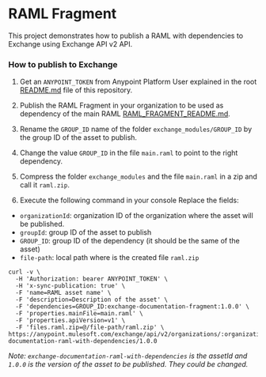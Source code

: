 # RAML Fragment

This project demonstrates how to publish a RAML with dependencies to Exchange using Exchange API v2 API.

### How to publish to Exchange

1. Get an `ANYPOINT_TOKEN` from Anypoint Platform User explained in the root [README.md](../README.md) file of this repository.

2. Publish the RAML Fragment in your organization to be used as dependency of the main RAML [RAML_FRAGMENT_README.md](../raml-fragment/README.md).

3. Rename the `GROUP_ID` name of the folder `exchange_modules/GROUP_ID` by the group ID of the asset to publish.

4. Change the value `GROUP_ID` in the file `main.raml` to point to the right dependency.

5. Compress the folder `exchange_modules` and the file `main.raml` in a zip and call it `raml.zip`.

6. Execute the following command in your console
Replace the fields:
 - `organizationId`: organization ID of the organization where the asset will be published.
 - `groupId`: group ID of the asset to publish
 - `GROUP_ID`: group ID of the dependency (it should be the same of the asset)
 - `file-path`: local path where is the created file `raml.zip`

```
curl -v \
  -H 'Authorization: bearer ANYPOINT_TOKEN' \
  -H 'x-sync-publication: true' \
  -F 'name=RAML asset name' \
  -F 'description=Description of the asset' \
  -F 'dependencies=GROUP_ID:exchange-documentation-fragment:1.0.0' \
  -F 'properties.mainFile=main.raml' \
  -F 'properties.apiVersion=v1' \
  -F 'files.raml.zip=@/file-path/raml.zip' \
https://anypoint.mulesoft.com/exchange/api/v2/organizations/:organizationId/assets/:groupId/exchange-documentation-raml-with-dependencies/1.0.0
```

_Note: `exchange-documentation-raml-with-dependencies` is the assetId and `1.0.0` is the version of the asset to be published. They could be changed._
